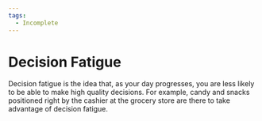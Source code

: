 ```yaml
---
tags:
  - Incomplete
---
```


# Decision Fatigue

Decision fatigue is the idea that, as your day progresses, you are less likely
to be able to make high quality decisions. For example, candy and snacks
positioned right by the cashier at the grocery store are there to take advantage
of decision fatigue.

